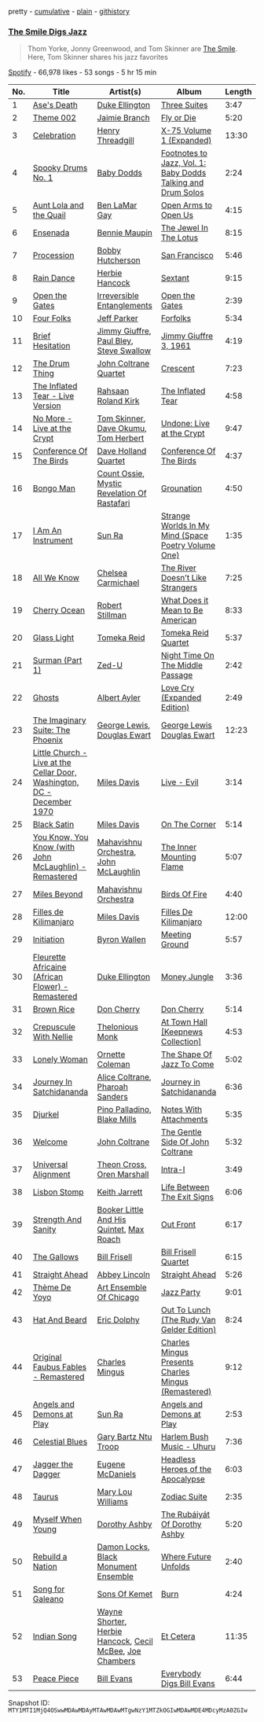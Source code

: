 pretty - [cumulative](/playlists/cumulative/37i9dQZF1DWTtzPKJEaTC4.md) - [plain](/playlists/plain/37i9dQZF1DWTtzPKJEaTC4) - [githistory](https://github.githistory.xyz/mackorone/spotify-playlist-archive/blob/main/playlists/plain/37i9dQZF1DWTtzPKJEaTC4)

### [The Smile Digs Jazz](https://open.spotify.com/playlist/37i9dQZF1DWTtzPKJEaTC4)

> Thom Yorke, Jonny Greenwood, and Tom Skinner are <a href="spotify:artist:6styCzc1Ej4NxISL0LiigM">The Smile</a>\. Here, Tom Skinner shares his jazz favorites

[Spotify](https://open.spotify.com/user/spotify) - 66,978 likes - 53 songs - 5 hr 15 min

| No. | Title | Artist(s) | Album | Length |
|---|---|---|---|---|
| 1 | [Ase's Death](https://open.spotify.com/track/1mCJj1XSbwfIwvaAsQHEOC) | [Duke Ellington](https://open.spotify.com/artist/4F7Q5NV6h5TSwCainz8S5A) | [Three Suites](https://open.spotify.com/album/4YfEBSeidWGv2gn4LUUiVS) | 3:47 |
| 2 | [Theme 002](https://open.spotify.com/track/0lj49INUtBzhR1huTdvaHb) | [Jaimie Branch](https://open.spotify.com/artist/54T6Gso8zGPk4czyWlnUw5) | [Fly or Die](https://open.spotify.com/album/6MPVwVt1RoQ6HWJEwSou8Z) | 5:20 |
| 3 | [Celebration](https://open.spotify.com/track/0Z5WZCm1gWxRTJHxHu700P) | [Henry Threadgill](https://open.spotify.com/artist/0bSP8obSwEpc8XEOE7qc63) | [X\-75 Volume 1 \(Expanded\)](https://open.spotify.com/album/4uZvdb3Y0XbvSkw1TY7jTS) | 13:30 |
| 4 | [Spooky Drums No\. 1](https://open.spotify.com/track/0mc6tlJaT1ocVBs2I5BLmp) | [Baby Dodds](https://open.spotify.com/artist/2ELk72EFgeLu9RsIPmwCOS) | [Footnotes to Jazz, Vol\. 1: Baby Dodds Talking and Drum Solos](https://open.spotify.com/album/1H7xO8dhpPird1Ki9EGRDb) | 2:24 |
| 5 | [Aunt Lola and the Quail](https://open.spotify.com/track/2osYQJciucPsSJLGhshJS4) | [Ben LaMar Gay](https://open.spotify.com/artist/4ITyby2i26NhM69kXNpIdR) | [Open Arms to Open Us](https://open.spotify.com/album/76zELBn6OAkwCbt3zDq61R) | 4:15 |
| 6 | [Ensenada](https://open.spotify.com/track/4KBULZasCMBDKHY8IPUCML) | [Bennie Maupin](https://open.spotify.com/artist/2mv4xHxofvyWTp2ViBqgZb) | [The Jewel In The Lotus](https://open.spotify.com/album/1Na5QsavsjOUqtj4f4Bxn1) | 8:15 |
| 7 | [Procession](https://open.spotify.com/track/4qn5GvjNqAZCH8z7Dq4tiM) | [Bobby Hutcherson](https://open.spotify.com/artist/3uO6HG2JwyP744sg4PMmg5) | [San Francisco](https://open.spotify.com/album/4iWJYzYbD0S6e3I8Xzr7LR) | 5:46 |
| 8 | [Rain Dance](https://open.spotify.com/track/5c5F0rVz812oUbgRUq5HcR) | [Herbie Hancock](https://open.spotify.com/artist/2ZvrvbQNrHKwjT7qfGFFUW) | [Sextant](https://open.spotify.com/album/0J6PpQHDOcr54tXvh1MMCr) | 9:15 |
| 9 | [Open the Gates](https://open.spotify.com/track/31RxSGS6KMoMfVIOISvVFy) | [Irreversible Entanglements](https://open.spotify.com/artist/5XqyqoLZXA69lCNyBT3f89) | [Open the Gates](https://open.spotify.com/album/7tTmhBfHBSUJWHIygHlX31) | 2:39 |
| 10 | [Four Folks](https://open.spotify.com/track/4GP7orTvd2PuK9oDUTq5i6) | [Jeff Parker](https://open.spotify.com/artist/3AaY5O1qS0tcNPHwwMwplt) | [Forfolks](https://open.spotify.com/album/5xu3KOOnK4xqROr66AVztS) | 5:34 |
| 11 | [Brief Hesitation](https://open.spotify.com/track/5esNQevnxN5OIQv9fos8Mb) | [Jimmy Giuffre](https://open.spotify.com/artist/4RncsrNJ1GDGsFBIxI76L6), [Paul Bley](https://open.spotify.com/artist/4HCwj3Nt6DTTmJCpHuQOeM), [Steve Swallow](https://open.spotify.com/artist/6mrjnfLYDl91oh10EIeKPV) | [Jimmy Giuffre 3, 1961](https://open.spotify.com/album/4EjAwetGTd02wpbCzBIuUf) | 4:19 |
| 12 | [The Drum Thing](https://open.spotify.com/track/57QRhtr9t1ZJug8HFygb3g) | [John Coltrane Quartet](https://open.spotify.com/artist/67PZTxaHKMZBFRUh8wIzCy) | [Crescent](https://open.spotify.com/album/1G3jdGqZNUrC8ZDesZB8xp) | 7:23 |
| 13 | [The Inflated Tear \- Live Version](https://open.spotify.com/track/1gtBt4RuqguF7CfIBrDJ5s) | [Rahsaan Roland Kirk](https://open.spotify.com/artist/7De2eIqeHTw091YeAkkYXV) | [The Inflated Tear](https://open.spotify.com/album/5xduKf7XKIvw4JV3fHcItg) | 4:58 |
| 14 | [No More \- Live at the Crypt](https://open.spotify.com/track/6kbKmYWNGofIxlKgp0hPVK) | [Tom Skinner](https://open.spotify.com/artist/6WUuwGEgtKowXDyQtfB8S7), [Dave Okumu](https://open.spotify.com/artist/3a34v9rZzoFZ7K19NszX9F), [Tom Herbert](https://open.spotify.com/artist/08WSyxBEPJgDyOsH8SWpLo) | [Undone: Live at the Crypt](https://open.spotify.com/album/5jjgI0MoEG9ijkWONRHg6M) | 9:47 |
| 15 | [Conference Of The Birds](https://open.spotify.com/track/5Vmt3ascqbh0QJCV1een0Q) | [Dave Holland Quartet](https://open.spotify.com/artist/5esenn11PLSJIISdQLn17E) | [Conference Of The Birds](https://open.spotify.com/album/5P0yqYv3GZWsvmIgZNmxAX) | 4:37 |
| 16 | [Bongo Man](https://open.spotify.com/track/6aIeFCthmvecsFYl9Yxcrb) | [Count Ossie](https://open.spotify.com/artist/6RUv9kwupdOqztmqF8eJNV), [Mystic Revelation Of Rastafari](https://open.spotify.com/artist/3j0s4CbiJPy0D5iXNsscH9) | [Grounation](https://open.spotify.com/album/5W4JXb5ZQwzyLfvGRc4RYz) | 4:50 |
| 17 | [I Am An Instrument](https://open.spotify.com/track/5Imz75fUMm4KWbC1ntNkdh) | [Sun Ra](https://open.spotify.com/artist/0tIODqvzGUoEaK26rK4pvX) | [Strange Worlds In My Mind \(Space Poetry Volume One\)](https://open.spotify.com/album/1BtfDOVEaWcVBOsHNqFYbZ) | 1:35 |
| 18 | [All We Know](https://open.spotify.com/track/43P9ATR9KbSpDlqsp2sGKW) | [Chelsea Carmichael](https://open.spotify.com/artist/6vbGW1gdI14163OQECQs5d) | [The River Doesn’t Like Strangers](https://open.spotify.com/album/0rMRVTA8NJBbQAa4FcFgpV) | 7:25 |
| 19 | [Cherry Ocean](https://open.spotify.com/track/7uNuYRHVGsxBz5oSGaoM5X) | [Robert Stillman](https://open.spotify.com/artist/1CWi628s63cmAVvy6iMVKC) | [What Does it Mean to Be American](https://open.spotify.com/album/4U3iZkavgSKJU7d7ZTogk6) | 8:33 |
| 20 | [Glass Light](https://open.spotify.com/track/5elhBlevldTjkU0PysIvIe) | [Tomeka Reid](https://open.spotify.com/artist/5BYb6lSKPnjRSjKUHaMkWS) | [Tomeka Reid Quartet](https://open.spotify.com/album/3i7geZQtrW4ph7kl7LeTPC) | 5:37 |
| 21 | [Surman \(Part 1\)](https://open.spotify.com/track/5cu5DDHKSdHxrdtN7e79Tn) | [Zed\-U](https://open.spotify.com/artist/0iaM29Ieq3q7b0ST5CwLHE) | [Night Time On The Middle Passage](https://open.spotify.com/album/6a2Kc3aXvO0RQ9NNJorECq) | 2:42 |
| 22 | [Ghosts](https://open.spotify.com/track/4IfjnNG3AA8ZIlYBSWiHyt) | [Albert Ayler](https://open.spotify.com/artist/2wn2nqzITvJ1vcMRO8Wzv6) | [Love Cry \(Expanded Edition\)](https://open.spotify.com/album/1g8U1UDK7L1L7sxgUngd9q) | 2:49 |
| 23 | [The Imaginary Suite: The Phoenix](https://open.spotify.com/track/5t9jLdnYcJ7GHMZVTOHIY2) | [George Lewis](https://open.spotify.com/artist/3gWCyDXBTtfmQX85ygoyPj), [Douglas Ewart](https://open.spotify.com/artist/0F9HPqVajOYYesnK3qNBax) | [George Lewis Douglas Ewart](https://open.spotify.com/album/0xBcT3QI8X1N4ffF6PPRst) | 12:23 |
| 24 | [Little Church \- Live at the Cellar Door, Washington, DC \- December 1970](https://open.spotify.com/track/7KMB8Qkrn0jG2fgCQlJQrg) | [Miles Davis](https://open.spotify.com/artist/0kbYTNQb4Pb1rPbbaF0pT4) | [Live \- Evil](https://open.spotify.com/album/4eK5DQxLCshZCUk6D5a8Q1) | 3:14 |
| 25 | [Black Satin](https://open.spotify.com/track/7fPuSaXg3DsuNfnZCI3lBn) | [Miles Davis](https://open.spotify.com/artist/0kbYTNQb4Pb1rPbbaF0pT4) | [On The Corner](https://open.spotify.com/album/4K7w2LiKZz0CyHXl6OtkOu) | 5:14 |
| 26 | [You Know, You Know \(with John McLaughlin\) \- Remastered](https://open.spotify.com/track/6A8IR5kVgXncIBC9W0YHjL) | [Mahavishnu Orchestra](https://open.spotify.com/artist/3Ao7NH7lRyQAeKQg2mlTcO), [John McLaughlin](https://open.spotify.com/artist/4v0R1feRiuCDch7aAheVhY) | [The Inner Mounting Flame](https://open.spotify.com/album/6XHQCPGwvSaqv9MZ2tauqr) | 5:07 |
| 27 | [Miles Beyond](https://open.spotify.com/track/5I9gXWTR37SMqJsea5jhSM) | [Mahavishnu Orchestra](https://open.spotify.com/artist/3Ao7NH7lRyQAeKQg2mlTcO) | [Birds Of Fire](https://open.spotify.com/album/6SLknspfGod3v3TyWawl8J) | 4:40 |
| 28 | [Filles de Kilimanjaro](https://open.spotify.com/track/0iaRT2PuWlT54qHXQrzQOg) | [Miles Davis](https://open.spotify.com/artist/0kbYTNQb4Pb1rPbbaF0pT4) | [Filles De Kilimanjaro](https://open.spotify.com/album/7pFyY6SvB0XlUKp8srk8Az) | 12:00 |
| 29 | [Initiation](https://open.spotify.com/track/2crVtOvR17I1U8tSPj65qe) | [Byron Wallen](https://open.spotify.com/artist/2EwuERRHLRNhsvh3ka1Rp4) | [Meeting Ground](https://open.spotify.com/album/7K96SmJM8xfLB0f7EZau3z) | 5:57 |
| 30 | [Fleurette Africaine \(African Flower\) \- Remastered](https://open.spotify.com/track/4Keh41jYFaVPP5C82DxmTG) | [Duke Ellington](https://open.spotify.com/artist/4F7Q5NV6h5TSwCainz8S5A) | [Money Jungle](https://open.spotify.com/album/5I3aoewqDpP4TglIl9O7su) | 3:36 |
| 31 | [Brown Rice](https://open.spotify.com/track/2u7vy4E7raAt291mJwxxK4) | [Don Cherry](https://open.spotify.com/artist/3uPWecBPNXAChysw1uOJwI) | [Don Cherry](https://open.spotify.com/album/4g7WTSk1vwtx8rf330Wd7L) | 5:14 |
| 32 | [Crepuscule With Nellie](https://open.spotify.com/track/6pAiCBLTzC1DQU6qZ7mZYP) | [Thelonious Monk](https://open.spotify.com/artist/4PDpGtF16XpqvXxsrFwQnN) | [At Town Hall \[Keepnews Collection\]](https://open.spotify.com/album/5ZWCZpMIpPtiHDMh6yQUdN) | 4:53 |
| 33 | [Lonely Woman](https://open.spotify.com/track/23aDP04QX8MAHA99FLaPtN) | [Ornette Coleman](https://open.spotify.com/artist/47odibUtrN3lnWx0p0pk2P) | [The Shape Of Jazz To Come](https://open.spotify.com/album/2iPH3iUmpa9ufIpwY76keF) | 5:02 |
| 34 | [Journey In Satchidananda](https://open.spotify.com/track/2gG3ivmsfylVXLyIJvLXyN) | [Alice Coltrane](https://open.spotify.com/artist/0oKYiTD5CdNbrofRvM1dIr), [Pharoah Sanders](https://open.spotify.com/artist/3JLUCojZaHrX2LaUkSj7Ud) | [Journey in Satchidananda](https://open.spotify.com/album/6zV55F6W8kh1qe8LHhqRbz) | 6:36 |
| 35 | [Djurkel](https://open.spotify.com/track/76cK6vH2Bh1BuqECneYpVu) | [Pino Palladino](https://open.spotify.com/artist/5vjTuHApbJQOo9L3Ro2KM8), [Blake Mills](https://open.spotify.com/artist/4LhV33vJvXmFGSM3m5RzUR) | [Notes With Attachments](https://open.spotify.com/album/5fsq4qeIWboRRPG7mGGfxr) | 5:35 |
| 36 | [Welcome](https://open.spotify.com/track/0fHPGTQ8LdkUP0yxgKBl76) | [John Coltrane](https://open.spotify.com/artist/2hGh5VOeeqimQFxqXvfCUf) | [The Gentle Side Of John Coltrane](https://open.spotify.com/album/0hc0DLxQyod6p5UdCjNOJS) | 5:32 |
| 37 | [Universal Alignment](https://open.spotify.com/track/5x37QO4ohbaGeT1EWhZled) | [Theon Cross](https://open.spotify.com/artist/0IFabaHypEH0hMgkx0Gw56), [Oren Marshall](https://open.spotify.com/artist/2UHN8Movs4T48NIl0MeyMu) | [Intra\-I](https://open.spotify.com/album/69DxoVxyCbD3bgm8xOpZtE) | 3:49 |
| 38 | [Lisbon Stomp](https://open.spotify.com/track/6tPtjyhtdALJQ5EaoWV9xc) | [Keith Jarrett](https://open.spotify.com/artist/0F3Aew9DSd6fb6192K1K0Y) | [Life Between The Exit Signs](https://open.spotify.com/album/1PluOanzqH0rOxjiAJV5Oq) | 6:06 |
| 39 | [Strength And Sanity](https://open.spotify.com/track/0mXB6LqVWRdZW8uEMIyzyf) | [Booker Little And His Quintet](https://open.spotify.com/artist/6U8beWTx16Cl3phYmJJGdz), [Max Roach](https://open.spotify.com/artist/6jrlNnS5B830kpi40j3S6g) | [Out Front](https://open.spotify.com/album/15QQxPy6AbNHVBgnQx7x4y) | 6:17 |
| 40 | [The Gallows](https://open.spotify.com/track/4CUwTVZfHSUKkRkp3DY4te) | [Bill Frisell](https://open.spotify.com/artist/3SONlwqLIP2GtaMh9pLYe5) | [Bill Frisell Quartet](https://open.spotify.com/album/4Z3GHd8FZ9iVnkqfz5z0CJ) | 6:15 |
| 41 | [Straight Ahead](https://open.spotify.com/track/0iNOHBt2GpF7A7oH0HbmZS) | [Abbey Lincoln](https://open.spotify.com/artist/0A9p7WNA1VwxVyrjx92Z9F) | [Straight Ahead](https://open.spotify.com/album/2vifvoQmiYwN3v3Q3gPypQ) | 5:26 |
| 42 | [Thème De Yoyo](https://open.spotify.com/track/5IlIAiAgrGmXzCa5iNoUx0) | [Art Ensemble Of Chicago](https://open.spotify.com/artist/0LTIwNcvI31Zf5wwFVRHyu) | [Jazz Party](https://open.spotify.com/album/7cOsdnvtDYWDJZhoLbOv34) | 9:01 |
| 43 | [Hat And Beard](https://open.spotify.com/track/2VzRmb0GCPDBv6FddHGu7s) | [Eric Dolphy](https://open.spotify.com/artist/6rxxu32JCGDpKKMPHxnSJp) | [Out To Lunch \(The Rudy Van Gelder Edition\)](https://open.spotify.com/album/3PIVqZzL1PnrxFZDzuT1aX) | 8:24 |
| 44 | [Original Faubus Fables \- Remastered](https://open.spotify.com/track/53NtoQjo3hbgRAUZBdGdx2) | [Charles Mingus](https://open.spotify.com/artist/1W8TbFzNS15VwsempfY12H) | [Charles Mingus Presents Charles Mingus \(Remastered\)](https://open.spotify.com/album/1so4ZwuWh2FqCbwFJS6dcF) | 9:12 |
| 45 | [Angels and Demons at Play](https://open.spotify.com/track/5du1OixazM7zg9vXxoIzJh) | [Sun Ra](https://open.spotify.com/artist/0tIODqvzGUoEaK26rK4pvX) | [Angels and Demons at Play](https://open.spotify.com/album/0DzmX1npaXII8fh8DVBlkl) | 2:53 |
| 46 | [Celestial Blues](https://open.spotify.com/track/0YEZzOR61QvNc6w8SUFLcg) | [Gary Bartz Ntu Troop](https://open.spotify.com/artist/1vaNGxPiwE1mrIZvU7fOSN) | [Harlem Bush Music \- Uhuru](https://open.spotify.com/album/031Ay5otjVJvC6OLAkT23D) | 7:36 |
| 47 | [Jagger the Dagger](https://open.spotify.com/track/2reLffYiqlc8aF9c6tRFZ1) | [Eugene McDaniels](https://open.spotify.com/artist/4k6kxW9Xv4kVbTblyLfygN) | [Headless Heroes of the Apocalypse](https://open.spotify.com/album/3d6r8XuRKejXiqXisnMNoi) | 6:03 |
| 48 | [Taurus](https://open.spotify.com/track/1Jbmu6SdB3cstf95oTNuXx) | [Mary Lou Williams](https://open.spotify.com/artist/6hrEc1XqVcGLK0Di6zVADR) | [Zodiac Suite](https://open.spotify.com/album/0rNgP6dA7elgUCINGUUeyI) | 2:35 |
| 49 | [Myself When Young](https://open.spotify.com/track/5VyKUnu3vZRwOTWePLapKx) | [Dorothy Ashby](https://open.spotify.com/artist/0dAZ2slrElfR0Y5flcoSPt) | [The Rubáiyát Of Dorothy Ashby](https://open.spotify.com/album/1lkHqLPShXtXFc0s9LVAo9) | 5:20 |
| 50 | [Rebuild a Nation](https://open.spotify.com/track/7fXLpgEiFXdv1BlrJBUGHN) | [Damon Locks](https://open.spotify.com/artist/6TlQM2KMbYG7xE7Zy1BMUy), [Black Monument Ensemble](https://open.spotify.com/artist/4UTQycdCDv5HBn2NdhOraF) | [Where Future Unfolds](https://open.spotify.com/album/3S3mJhBVUi33t8dERzUYip) | 2:40 |
| 51 | [Song for Galeano](https://open.spotify.com/track/5c9Eo96LvH51v0I1wWPVaK) | [Sons Of Kemet](https://open.spotify.com/artist/3pvRbmrqOyFxB2Eext4Dki) | [Burn](https://open.spotify.com/album/7Mzsu0oVInnu9zOzVSBgK2) | 4:24 |
| 52 | [Indian Song](https://open.spotify.com/track/3m9EEfPHTfQgGz8WpjnVcH) | [Wayne Shorter](https://open.spotify.com/artist/0ZqhrTXYPA9DZR527ZnFdO), [Herbie Hancock](https://open.spotify.com/artist/2ZvrvbQNrHKwjT7qfGFFUW), [Cecil McBee](https://open.spotify.com/artist/4ubqlM8o4mDUo33CnxRFqM), [Joe Chambers](https://open.spotify.com/artist/0umoeIflP3pWEefnX9lvx4) | [Et Cetera](https://open.spotify.com/album/7sNYZdD4oLCFJgASOsfO7B) | 11:35 |
| 53 | [Peace Piece](https://open.spotify.com/track/58yFroDNbzHpYzvicaC0de) | [Bill Evans](https://open.spotify.com/artist/4jXfFzeP66Zy67HM2mvIIF) | [Everybody Digs Bill Evans](https://open.spotify.com/album/2zSAVheEFBPMuUozd6C9gt) | 6:44 |

Snapshot ID: `MTY1MTI1MjQ4OSwwMDAwMDAyMTAwMDAwMTgwNzY1MTZkOGIwMDAwMDE4MDcyMzA0ZGIw`
